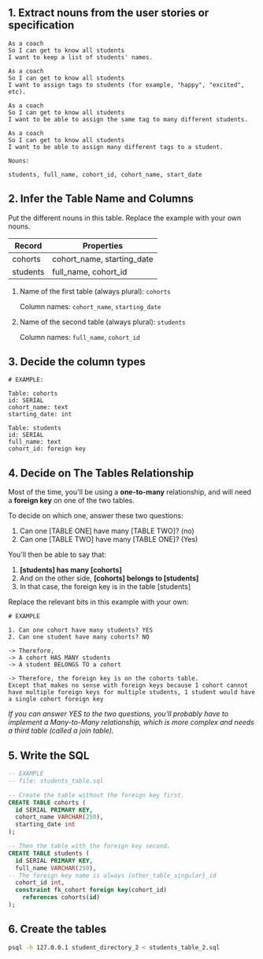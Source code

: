 ## 1. Extract nouns from the user stories or specification

```
As a coach
So I can get to know all students
I want to keep a list of students' names.

As a coach
So I can get to know all students
I want to assign tags to students (for example, "happy", "excited", etc).

As a coach
So I can get to know all students
I want to be able to assign the same tag to many different students.

As a coach
So I can get to know all students
I want to be able to assign many different tags to a student.

```

```
Nouns:

students, full_name, cohort_id, cohort_name, start_date
```

## 2. Infer the Table Name and Columns

Put the different nouns in this table. Replace the example with your own nouns.

| Record                  | Properties                 |
| ---------------------   | ------------------         |
| cohorts                 | cohort_name, starting_date |
| students                | full_name, cohort_id       |


1. Name of the first table (always plural): `cohorts` 

    Column names: `cohort_name`, `starting_date`

2. Name of the second table (always plural): `students` 

    Column names: `full_name`, `cohort_id`

## 3. Decide the column types
```
# EXAMPLE:

Table: cohorts
id: SERIAL
cohort_name: text
starting_date: int

Table: students
id: SERIAL
full_name: text
cohort_id: foreign key
```

## 4. Decide on The Tables Relationship

Most of the time, you'll be using a **one-to-many** relationship, and will need a **foreign key** on one of the two tables.

To decide on which one, answer these two questions:

1. Can one [TABLE ONE] have many [TABLE TWO]? (no)
2. Can one [TABLE TWO] have many [TABLE ONE]? (Yes)

You'll then be able to say that:

1. **[students] has many [cohorts]**
2. And on the other side, **[cohorts] belongs to [students]**
3. In that case, the foreign key is in the table [students]

Replace the relevant bits in this example with your own:

```
# EXAMPLE

1. Can one cohort have many students? YES
2. Can one student have many cohorts? NO

-> Therefore,
-> A cohort HAS MANY students
-> A student BELONGS TO a cohort

-> Therefore, the foreign key is on the cohorts table.
Except that makes no sense with foreign keys because 1 cohort cannot have multiple foreign keys for multiple students, 1 student would have a single cohort foreign key
```

*If you can answer YES to the two questions, you'll probably have to implement a Many-to-Many relationship, which is more complex and needs a third table (called a join table).*

## 5. Write the SQL

```sql
-- EXAMPLE
-- file: students_table.sql

-- Create the table without the foreign key first.
CREATE TABLE cohorts (
  id SERIAL PRIMARY KEY,
  cohort_name VARCHAR(250),
  starting_date int
);

-- Then the table with the foreign key second.
CREATE TABLE students (
  id SERIAL PRIMARY KEY,
  full_name VARCHAR(250),
-- The foreign key name is always {other_table_singular}_id
  cohort_id int,
  constraint fk_cohort foreign key(cohort_id)
    references cohorts(id)
);

```

## 6. Create the tables

```bash
psql -h 127.0.0.1 student_directory_2 < students_table_2.sql
```